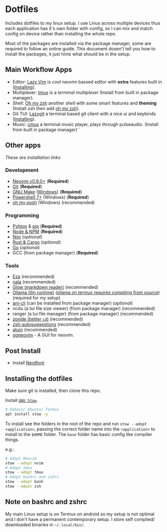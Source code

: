 # Dotfiles

Includes dotfiles to my linux setup.
I use Linux across multiple devices thus each application has it's own folder with config,
so I can mix and match config on device rather than installing the whole repo.

Most of the packages are installed via the package manager, some are required to follow an online guide.
This document dosen't tell you how to install the packages,
it just hints what should be in the setup.

## Main Workflow Apps
- Editor: [Lazy Vim](https://www.lazyvim.org/) is *cool* neovim bassed editor with **extra** features built in ([Installing](https://lazyvim.org/installation)).
- Multiplexer: [tmux](https://github.com/tmux/tmux) is a *terminal multiplexer* (Install from built in package manager).
- Shell: [Oh my zsh](https://ohmyz.sh/) another *shell* with some smart features and **theming** (Install zsh then add [oh my zsh](https://github.com/ohmyzsh/ohmyzsh/wiki#welcome-to-oh-my-zsh)).
- Git TUI: [Lazygit](https://github.com/jesseduffield/lazygit) a terminal based git client with a nice ui and keybinds ([Installing](https://github.com/jesseduffield/lazygit#installation)).
- Music: [cmus](https://cmus.github.io/) a terminal music player, plays through pulseaudio. (Install from built in package manager)``

## Other apps

*These are installation links*

### Development

- [Neovim v0.9.0+](https://github.com/neovim/neovim/wiki/Installing-Neovim) (**Required**)
- [Git](https://cli.github.com/) (**Required**)
- [GNU Make](https://www.gnu.org/software/make/) ([Windows](https://gnuwin32.sourceforge.net/packages/make.htm)) (**Required**)
- [Powershell 7+](https://learn.microsoft.com/en-us/powershell/scripting/whats-new/migrating-from-windows-powershell-51-to-powershell-7?view=powershell-7.2) (Windows) (**Required**)
- [oh my posh](https://ohmyposh.dev/) (Windows) (recommended)

### Programming

- [Pyhton](https://www.python.org/) & [pip](https://pypi.org/project/pip/) (**Required**)
- [Node & NPM](https://nodejs.org/) (**Required**)
- [Nim](https://nim-lang.org/install.html) (*optional*)
- [Rust & Cargo](https://www.rust-lang.org/tools/install) (*optional*)
- [Go](https://go.dev/) (*optional*)
- GCC (from package manager) (**Required**)

### Tools

- [Eza](https://eza.rocks/) (recommended)
- [nala](https://gitlab.com/volian/nala) (recommended)
- [Glow (markdown reader)](https://github.com/charmbracelet/glow) (recommended)
- [Ollama (llm runtime)](https://github.com/ollama/ollama) ([ollama on termux requires compiling from source](https://gitlab.com/-/snippets/3682973)) (required for my setup) 
- [ani-cli](https://github.com/pystardust/ani-cli) (can be installed from package manager) (*optional*)
- ncdu (a tui file size viewer) (from package manager) (recommended)
- ranger (a tui file manager) (from package manager) (recommended)
- [zoxide (better `cd`)](https://github.com/ajeetdsouza/zoxide) (recommended)
- [zsh-autosuggestions](https://github.com/zsh-users/zsh-autosuggestions) (recommended)
- [atuin](https://docs.atuin.sh/guide/installation/) (recommended)
- [goneovim](https://github.com/akiyosi/goneovim?tab=readme-ov-file#getting-started) - A GUI for neovim.

## Post Install

- Install [Nerdfont](https://www.nerdfonts.com/)

## Installing the dotfiles

Make sure git is installed, then clone this repo.

Install [`GNU Stow`](https://www.gnu.org/software/stow/).
```bash
# Debain/ Ubuntu/ Termux
apt install stow -y
```

To install see the folders in the root of the repo and run `stow --adopt <application>`,
passing the correct folder name into the `<application>` to install to the `$HOME` folder.
The `base` folder has basic config like compiler things.

e.g.:
```bash
# Adopt Neovim
stow --adopt nvim
# Adopt tmux
stow --adopt tmux
# Adopt bashrc and zshrc
stow --adopt bash
stow --adpot zsh
```

## Note on bashrc and zshrc
My main Linux setup is on Termux on android so my setup is not optimal and I don't have a permanent contemporary setup.
I store self complied/ downloaded binaries in `~/.local/bin/`.

